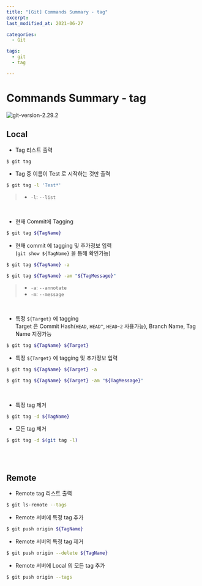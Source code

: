 ```yaml
---
title: "[Git] Commands Summary - tag"
excerpt: 
last_modified_at: 2021-06-27

categories:
  - Git

tags:
  - git
  - tag

---
```


# Commands Summary - tag

![git-version-2.29.2](https://img.shields.io/badge/Git-v2.29.2-yellow.svg)

## Local

- Tag 리스트 출력

```bash
$ git tag
```

- Tag 중 이름이 Test 로 시작하는 것만 출력

```bash
$ git tag -l 'Test*'
```
> - `-l`: `--list`

<br>

- 현재 Commit에 Tagging

```bash
$ git tag ${TagName}
```

- 현재 commit 에 tagging 및 추가정보 입력  
(`git show ${TagName}` 을 통해 확인가능)

```bash
$ git tag ${TagName} -a
```

```bash
$ git tag ${TagName} -am "${TagMessage}"
```

> - `-a`: `--annotate`  
> - `-m`: `--message`

<br>

- 특정 `${Target}` 에 tagging  
Target 은 Commit Hash(`HEAD`, `HEAD^`, `HEAD~2` 사용가능), Branch Name, Tag Name 지정가능

```bash
$ git tag ${TagName} ${Target}
```

- 특정 `${Target}` 에 tagging 및 추가정보 입력

```bash
$ git tag ${TagName} ${Target} -a
```

```bash
$ git tag ${TagName} ${Target} -am "${TagMessage}"
```

<br>

- 특정 tag 제거

```bash
$ git tag -d ${TagName}
```

- 모든 tag 제거

```bash
$ git tag -d $(git tag -l)
```

<br><br>

## Remote

- Remote tag 리스트 출력

```bash
$ git ls-remote --tags
```

- Remote 서버에 특정 tag 추가

```bash
$ git push origin ${TagName}
```

- Remote 서버의 특정 tag 제거

```bash
$ git push origin --delete ${TagName}
```

- Remote 서버에 Local 의 모든 tag 추가

```bash
$ git push origin --tags
```
